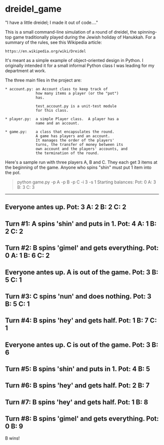 dreidel_game
============

"I have a little dreidel; I made it out of code...."

This is a small command-line simulation of a round of dreidel,
the spinning-top game traditionally played during the Jewish
holiday of Hanukkah.  For a summary of the rules, see this
Wikipedia article:

    https://en.wikipedia.org/wiki/Dreidel
    
It's meant as a simple example of object-oriented design in
Python.  I originally intended it for a small informal
Python class I was leading for my department at work.
    
The three main files in the project are:

    * account.py: an Account class to keep track of
                  how many items a player (or the "pot")
                  has.
                  
                  test_account.py is a unit-test module
                  for this class.
    
    * player.py:  a simple Player class.  A player has a
                  name and an account.
    
    * game.py:    a class that encapsulates the round.
                  A game has players and an account.
                  It manages the order of the players'
                  turns, the transfer of money between its
                  own account and the players' accounts, and
                  the termination of the round.

Here's a sample run with three players A, B and C.
They each get 3 items at the beginning of the game.
Anyone who spins "shin" must put 1 item into the pot.

>python game.py -p A -p B -p C -i 3 -s 1
Starting balances:
Pot: 0
A: 3
B: 3
C: 3
--------------------
Everyone antes up.
Pot: 3
A: 2
B: 2
C: 2
--------------------
Turn #1: A spins 'shin' and puts in 1.
Pot: 4
A: 1
B: 2
C: 2
--------------------
Turn #2: B spins 'gimel' and gets everything.
Pot: 0
A: 1
B: 6
C: 2
--------------------
Everyone antes up.
A is out of the game.
Pot: 3
B: 5
C: 1
--------------------
Turn #3: C spins 'nun' and does nothing.
Pot: 3
B: 5
C: 1
--------------------
Turn #4: B spins 'hey' and gets half.
Pot: 1
B: 7
C: 1
--------------------
Everyone antes up.
C is out of the game.
Pot: 3
B: 6
--------------------
Turn #5: B spins 'shin' and puts in 1.
Pot: 4
B: 5
--------------------
Turn #6: B spins 'hey' and gets half.
Pot: 2
B: 7
--------------------
Turn #7: B spins 'hey' and gets half.
Pot: 1
B: 8
--------------------
Turn #8: B spins 'gimel' and gets everything.
Pot: 0
B: 9
--------------------
B wins!
